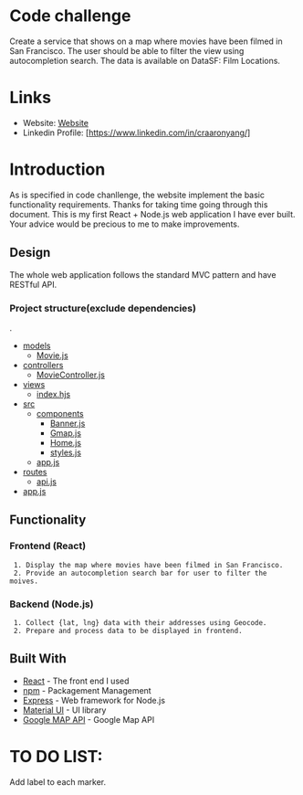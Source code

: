 
# Code challenge
Create a service that shows on a map where movies have been filmed in San Francisco. The user should be able to filter the view using autocompletion search.
The data is available on DataSF: Film Locations.

# Links

- Website: [Website](http://13.59.162.183:3000)
- Linkedin Profile: [https://www.linkedin.com/in/craaronyang/]

# Introduction
As is specified in code chanllenge, the website implement the basic functionality requirements.
Thanks for taking time going through this document. This is my first React + Node.js web application I have ever built. Your advice would be precious to me to make improvements.

## Design
The whole web application follows the standard MVC pattern and have RESTful API.
### Project structure(exclude dependencies)
.
 * [models](./models)
   * [Movie.js](./models/Model.js)
 * [controllers](./controllers)
   * [MovieController.js](./models/MovieController.js)
 * [views](./views)
   * [index.hjs](./views/index.hjs)
 * [src](./src)
   * [components](./src/components)
     * [Banner.js](./src/components/Banner.js)
     * [Gmap.js](./src/components/Gmap.js)
     * [Home.js](./src/components/Home.js)
     * [styles.js](./src/components/styles.js)
   * [app.js](./src/app.js) 
 * [routes](./routes)
   * [api.js](./routes/api.js)
 * [app.js](./app.js)

## Functionality
### Frontend (React)
     1. Display the map where movies have been filmed in San Francisco.
     2. Provide an autocompletion search bar for user to filter the moives.
### Backend (Node.js)
     1. Collect {lat, lng} data with their addresses using Geocode.
     2. Prepare and process data to be displayed in frontend.

## Built With

* [React](https://reactjs.org/) - The front end I used
* [npm](https://www.npmjs.com/) - Packagement Management
* [Express](https://expressjs.com/) - Web framework for Node.js
* [Material UI](http://www.material-ui.com/) - UI library
* [Google MAP API](https://developers.google.com/maps/) - Google Map API

# TO DO LIST:
Add label to each marker.
